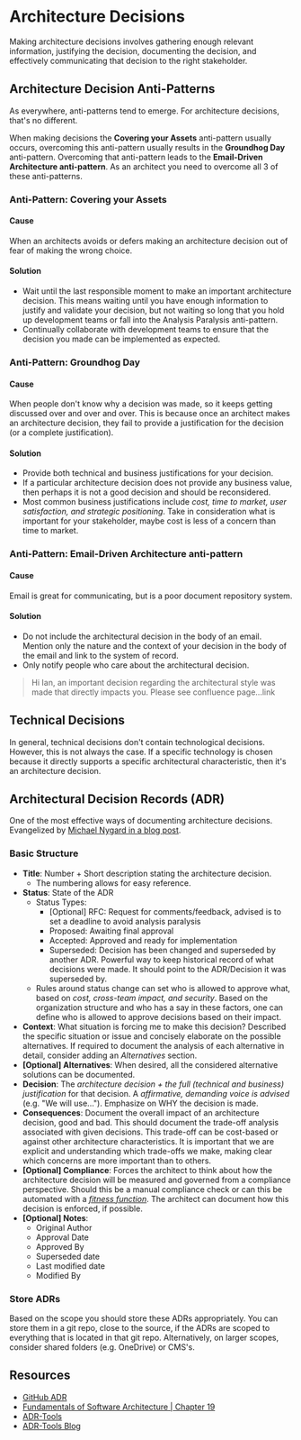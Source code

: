 # Architecture Decisions

Making architecture decisions involves gathering enough relevant information, justifying the decision, documenting the decision, and effectively communicating that decision to the right stakeholder.

## Architecture Decision Anti-Patterns

As everywhere, anti-patterns tend to emerge. For architecture decisions, that's no different.

When making decisions the **Covering your Assets** anti-pattern usually occurs, overcoming this anti-pattern usually results in the **Groundhog Day** anti-pattern. Overcoming that anti-pattern leads to the **Email-Driven Architecture anti-pattern**. As an architect you need to overcome all 3 of these anti-patterns.


### Anti-Pattern: Covering your Assets

#### Cause
When an architects avoids or defers making an architecture decision out of fear of making the wrong choice.

#### Solution
* Wait until the last responsible moment to make an important architecture decision. This means waiting until you have enough information to justify and validate your decision, but not waiting so long that you hold up development teams or fall into the Analysis Paralysis anti-pattern.
* Continually collaborate with development teams to ensure that the decision you made can be implemented as expected.

### Anti-Pattern: Groundhog Day
#### Cause
When people don't know why a decision was made, so it keeps getting discussed over and over and over. This is because once an architect makes an architecture decision, they fail to provide a justification for the decision (or a complete justification).

#### Solution
* Provide both technical and business justifications for your decision.
* If a particular architecture decision does not provide any business value, then perhaps it is not a good decision and should be reconsidered.
* Most common business justifications include *cost, time to market, user satisfaction, and strategic positioning*. Take in consideration what is important for your stakeholder, maybe cost is less of a concern than time to market.


### Anti-Pattern: Email-Driven Architecture anti-pattern
#### Cause
Email is great for communicating, but is a poor document repository system.

#### Solution
* Do not include the architectural decision in the body of an email. Mention only the nature and the context of your decision in the body of the email and link to the system of record.
* Only notify people who care about the architectural decision.

> Hi Ian, an important decision regarding the architectural style was made that directly impacts you. Please see confluence page...link

## Technical Decisions

In general, technical decisions don't contain technological decisions. However, this is not always the case. If a specific technology is chosen because it directly supports a specific architectural characteristic, then it's an architecture decision.

## Architectural Decision Records (ADR)

One of the most effective ways of documenting architecture decisions. Evangelized by [Michael Nygard in a blog post](https://cognitect.com/blog/2011/11/15/documenting-architecture-decisions).

### Basic Structure
* **Title**: Number + Short description stating the architecture decision.
    * The numbering allows for easy reference.
* **Status**: State of the ADR
    * Status Types:
        * [Optional] RFC: Request for comments/feedback, advised is to set a deadline to avoid analysis paralysis
        * Proposed: Awaiting final approval
        * Accepted: Approved and ready for implementation
        * Superseded: Decision has been changed and superseded by another ADR. Powerful way to keep historical record of what decisions were made. It should point to the ADR/Decision it was superseded by.
    * Rules around status change can set who is allowed to approve what, based on *cost, cross-team impact, and security*. Based on the organization structure and who has a say in these factors, one can define who is allowed to approve decisions based on their impact.
* **Context**: What situation is forcing me to make this decision? Described the specific situation or issue and concisely elaborate on the possible alternatives. If required to document the analysis of each alternative in detail, consider adding an *Alternatives* section.
* **[Optional] Alternatives**: When desired, all the considered alternative solutions can be documented. 
* **Decision**: The *architecture decision + the full (technical and business) justification* for that decision. A *affirmative, demanding voice is advised* (e.g. "We will use..."). Emphasize on WHY the decision is made.
* **Consequences**: Document the overall impact of an architecture decision, good and bad. This should document the trade-off analysis associated with given decisions. This trade-off can be cost-based or against other architecture characteristics. It is important that we are explicit and understanding which trade-offs we make, making clear which concerns are more important than to others.
* **[Optional] Compliance**: Forces the architect to think about how the architecture decision will be measured and governed from a compliance perspective. Should this be a manual compliance check or can this be automated with a [*fitness function*](../topics/evolutionary-architecture.md#fitness-functions). The architect can document how this decision is enforced, if possible.
* **[Optional] Notes**:
    * Original Author
    * Approval Date
    * Approved By
    * Superseded date
    * Last modified date
    * Modified By

### Store ADRs

Based on the scope you should store these ADRs appropriately. You can store them in a git repo, close to the source, if the ADRs are scoped to everything that is located in that git repo. Alternatively, on larger scopes, consider shared folders (e.g. OneDrive) or CMS's.

## Resources

* [GitHub ADR](https://adr.github.io/)
* [Fundamentals of Software Architecture | Chapter 19](https://fundamentalsofsoftwarearchitecture.com/)
* [ADR-Tools](https://github.com/npryce/adr-tools)
* [ADR-Tools Blog](https://www.hascode.com/2018/05/managing-architecture-decision-records-with-adr-tools/)